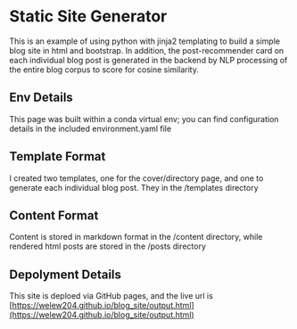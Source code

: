 # Static Site Generator

This is an example of using python with jinja2 templating to build a simple blog site in html and bootstrap. In addition, the post-recommender card on each individual blog post is generated in the backend by NLP processing of the entire blog corpus to score for cosine similarity.

## Env Details

This page was built within a conda virtual env; you can find configuration details in the included environment.yaml file

## Template Format

I created two templates, one for the cover/directory page, and one to generate each individual blog post. They in the /templates directory

## Content Format

Content is stored in markdown format in the /content directory, while rendered html posts are stored in the /posts directory

## Depolyment Details

This site is deploed via GitHub pages, and the live url is [https://welew204.github.io/blog_site/output.html](https://welew204.github.io/blog_site/output.html)
